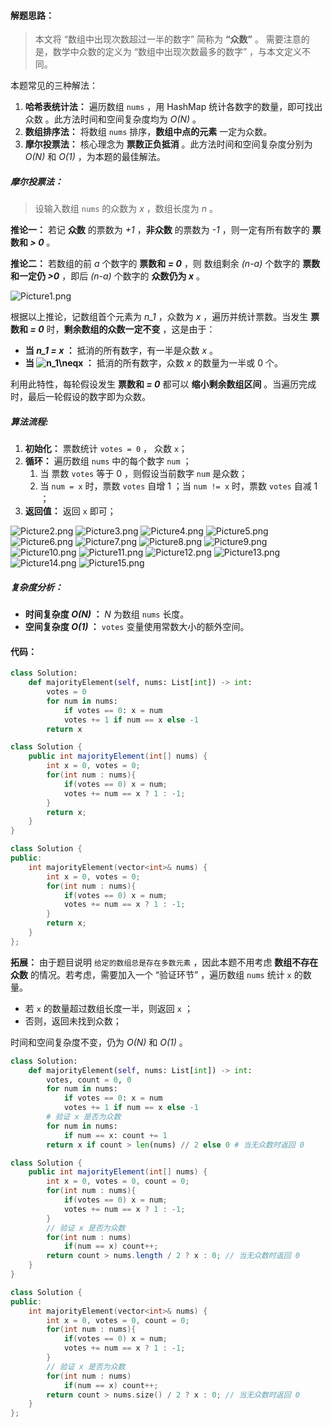 #### 解题思路：

> 本文将 “数组中出现次数超过一半的数字” 简称为 **“众数”** 。
> 需要注意的是，数学中众数的定义为 “数组中出现次数最多的数字” ，与本文定义不同。

本题常见的三种解法：

1. **哈希表统计法：** 遍历数组 `nums` ，用 HashMap 统计各数字的数量，即可找出 众数 。此方法时间和空间复杂度均为 *O(N)* 。
2. **数组排序法：** 将数组 `nums` 排序，**数组中点的元素** 一定为众数。
3. **摩尔投票法：** 核心理念为 **票数正负抵消** 。此方法时间和空间复杂度分别为 *O(N)* 和 *O(1)* ，为本题的最佳解法。

##### 摩尔投票法：

> 设输入数组 `nums` 的众数为 *x* ，数组长度为 *n* 。

**推论一：** 若记 **众数** 的票数为 *+1* ，**非众数** 的票数为 *-1* ，则一定有所有数字的 **票数和 *> 0*** 。

**推论二：** 若数组的前 *a* 个数字的 **票数和 *= 0*** ，则 数组剩余 *(n-a)*  个数字的 **票数和一定仍 *>0*** ，即后 *(n-a)* 个数字的 **众数仍为 *x*** 。

![Picture1.png](https://pic.leetcode-cn.com/1603612327-bOQxzq-Picture1.png)

根据以上推论，记数组首个元素为 *n_1* ，众数为 *x* ，遍历并统计票数。当发生 **票数和 *= 0*** 时，**剩余数组的众数一定不变** ，这是由于：

- **当 *n_1 = x* ：** 抵消的所有数字，有一半是众数 *x* 。
- **当 ![n_1\neqx ](./p__n_1_neq_x_.png)  ：** 抵消的所有数字，众数 *x* 的数量为一半或 0 个。

利用此特性，每轮假设发生 **票数和 *= 0*** 都可以 **缩小剩余数组区间** 。当遍历完成时，最后一轮假设的数字即为众数。

##### 算法流程:

1. **初始化：** 票数统计 `votes = 0` ， 众数 `x`；
2. **循环：** 遍历数组 `nums` 中的每个数字 `num` ；
   1. 当 票数 `votes` 等于 0 ，则假设当前数字 `num` 是众数；
   2. 当 `num = x` 时，票数 `votes` 自增 1 ；当 `num != x` 时，票数 `votes` 自减 1 ；
3. **返回值：** 返回 `x` 即可；

 ![Picture2.png](https://pic.leetcode-cn.com/1603612327-mqrUIY-Picture2.png) ![Picture3.png](https://pic.leetcode-cn.com/1603612327-MfsWQB-Picture3.png) ![Picture4.png](https://pic.leetcode-cn.com/1603612327-dhVmEY-Picture4.png) ![Picture5.png](https://pic.leetcode-cn.com/1603612327-QdHZir-Picture5.png) ![Picture6.png](https://pic.leetcode-cn.com/1603612327-WWGfIa-Picture6.png) ![Picture7.png](https://pic.leetcode-cn.com/1603612327-WvtbDg-Picture7.png) ![Picture8.png](https://pic.leetcode-cn.com/1603612327-qbANWt-Picture8.png) ![Picture9.png](https://pic.leetcode-cn.com/1603612327-FyPKfT-Picture9.png) ![Picture10.png](https://pic.leetcode-cn.com/1603612327-wbGYtp-Picture10.png) ![Picture11.png](https://pic.leetcode-cn.com/1603612327-sLvIAG-Picture11.png) ![Picture12.png](https://pic.leetcode-cn.com/1603612327-wYupjD-Picture12.png) ![Picture13.png](https://pic.leetcode-cn.com/1603612327-fSpbfK-Picture13.png) ![Picture14.png](https://pic.leetcode-cn.com/1603612327-ccBkhy-Picture14.png) ![Picture15.png](https://pic.leetcode-cn.com/1603612327-yArPBb-Picture15.png) 

##### 复杂度分析：

- **时间复杂度 *O(N)* ：** *N* 为数组 `nums` 长度。
- **空间复杂度 *O(1)* ：** `votes` 变量使用常数大小的额外空间。

#### 代码：

```Python []
class Solution:
    def majorityElement(self, nums: List[int]) -> int:
        votes = 0
        for num in nums:
            if votes == 0: x = num
            votes += 1 if num == x else -1
        return x
```

```Java []
class Solution {
    public int majorityElement(int[] nums) {
        int x = 0, votes = 0;
        for(int num : nums){
            if(votes == 0) x = num;
            votes += num == x ? 1 : -1;
        }
        return x;
    }
}
```

```C++ []
class Solution {
public:
    int majorityElement(vector<int>& nums) {
        int x = 0, votes = 0;
        for(int num : nums){
            if(votes == 0) x = num;
            votes += num == x ? 1 : -1;
        }
        return x;
    }
};
```

**拓展：** 由于题目说明 `给定的数组总是存在多数元素` ，因此本题不用考虑 **数组不存在众数** 的情况。若考虑，需要加入一个 “验证环节” ，遍历数组 `nums` 统计 `x` 的数量。

- 若 `x` 的数量超过数组长度一半，则返回 `x` ；
- 否则，返回未找到众数；

时间和空间复杂度不变，仍为 *O(N)* 和 *O(1)* 。

```Python []
class Solution:
    def majorityElement(self, nums: List[int]) -> int:
        votes, count = 0, 0
        for num in nums:
            if votes == 0: x = num
            votes += 1 if num == x else -1
        # 验证 x 是否为众数
        for num in nums:
            if num == x: count += 1
        return x if count > len(nums) // 2 else 0 # 当无众数时返回 0
```

```Java []
class Solution {
    public int majorityElement(int[] nums) {
        int x = 0, votes = 0, count = 0;
        for(int num : nums){
            if(votes == 0) x = num;
            votes += num == x ? 1 : -1;
        }
        // 验证 x 是否为众数
        for(int num : nums)
            if(num == x) count++;
        return count > nums.length / 2 ? x : 0; // 当无众数时返回 0
    }
}
```

```C++ []
class Solution {
public:
    int majorityElement(vector<int>& nums) {
        int x = 0, votes = 0, count = 0;
        for(int num : nums){
            if(votes == 0) x = num;
            votes += num == x ? 1 : -1;
        }
        // 验证 x 是否为众数
        for(int num : nums)
            if(num == x) count++;
        return count > nums.size() / 2 ? x : 0; // 当无众数时返回 0
    }
};
```
